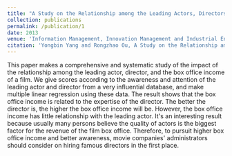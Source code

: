 ```yaml
---
title: "A Study on the Relationship among the Leading Actors, Directors, and the Box Office Income of a Film – Based on Multiple Linear Regression Model"
collection: publications
permalink: /publication/1
date: 2013
venue: 'Information Management, Innovation Management and Industrial Engineering (ICIII)'
citation: 'Yongbin Yang and Rongzhao Ou, A Study on the Relationship among the Leading Actors, Directors, and the Box Office Income of a Film – Based on Multiple Linear Regression Model, Information Management, Innovation Management and Industrial Engineering (ICIII), 2013, 6(1), 469-471'
---
```


This paper makes a comprehensive and systematic study of the impact of the relationship among the leading actor, director, and the box office income of a film. We give scores according to the awareness and attention of the leading actor and director from a very influential database, and make multiple linear regression using these data. The result shows that the box office income is related to the expertise of the director. The better the director is, the higher the box office income will be. However, the box office income has little relationship with the leading actor. It's an interesting result because usually many persons believe the quality of actors is the biggest factor for the revenue of the film box office. Therefore, to pursuit higher box office income and better awareness, movie companies' administrators should consider on hiring famous directors in the first place.
